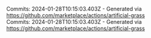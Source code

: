Commits: 2024-01-28T10:15:03.403Z - Generated via https://github.com/marketplace/actions/artificial-grass
<br>
Commits: 2024-01-28T10:15:03.403Z - Generated via https://github.com/marketplace/actions/artificial-grass
<br>
